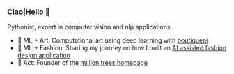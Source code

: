 ### Ciao|Hello 👋


Pythonist, expert in computer vision and nlp applications. 
- 🎨 ML + Art: Computational art using deep learning with [boutiqueai](https://boutiqueai.medium.com/uncovering-da-vincis-secrets-with-deep-learning-28ad141c2b1d)
- 👗 ML + Fashion: Sharing my journey on how I built an [AI assisted fashion design application](https://boutiqueai.medium.com/artificial-intelligence-system-for-fashion-design-image-generation-d9eca8f54c76)  
- 🌳 Act: Founder of the [million trees homepage](https://themilliontrees.org/)






